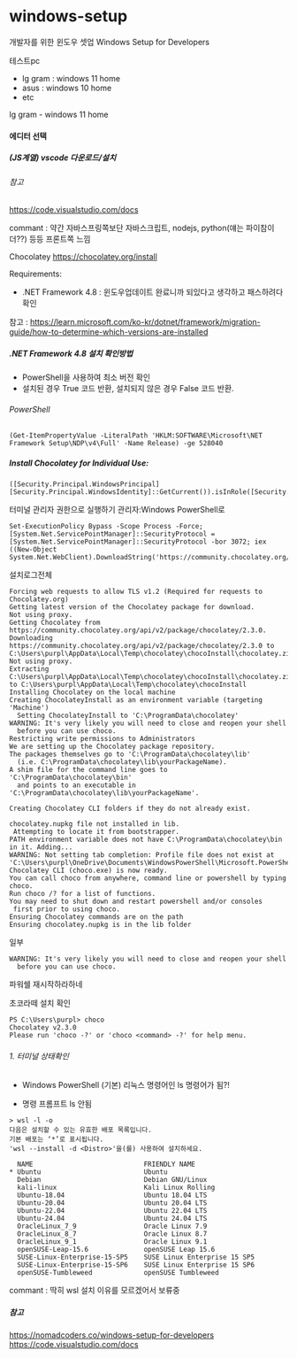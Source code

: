 # windows-setup
개발자를 위한 윈도우 셋업 Windows Setup for Developers

테스트pc
- lg gram : windows 11 home
- asus : windows 10 home
- etc

lg gram - windows 11 home

#### 에디터 선택
##### (JS계열) vscode 다운로드/설치
###### 참고
https://code.visualstudio.com/docs

commant : 약간 자바스프링쪽보단 자바스크립트, nodejs, python(얘는 파이참이 더??) 등등 프론트쪽 느낌

Chocolatey
https://chocolatey.org/install

Requirements: 

- .NET Framework 4.8 : 윈도우업데이트 완료니까 되있다고 생각하고 패스하려다 확인

참고 : https://learn.microsoft.com/ko-kr/dotnet/framework/migration-guide/how-to-determine-which-versions-are-installed

##### .NET Framework 4.8 설치 확인방법
- PowerShell을 사용하여 최소 버전 확인
- 설치된 경우 True 코드 반환, 설치되지 않은 경우 False 코드 반환.
###### PowerShell
```
(Get-ItemPropertyValue -LiteralPath 'HKLM:SOFTWARE\Microsoft\NET Framework Setup\NDP\v4\Full' -Name Release) -ge 528040
```

##### Install Chocolatey for Individual Use:
```
([Security.Principal.WindowsPrincipal][Security.Principal.WindowsIdentity]::GetCurrent()).isInRole([Security.Principal.WindowsBuiltinRole]::Administrator)
```
터미널 관리자 권한으로 실행하기 관리자:Windows PowerShell로 


```
Set-ExecutionPolicy Bypass -Scope Process -Force; [System.Net.ServicePointManager]::SecurityProtocol = [System.Net.ServicePointManager]::SecurityProtocol -bor 3072; iex ((New-Object System.Net.WebClient).DownloadString('https://community.chocolatey.org/install.ps1'))
```

설치로그전체
```
Forcing web requests to allow TLS v1.2 (Required for requests to Chocolatey.org)
Getting latest version of the Chocolatey package for download.
Not using proxy.
Getting Chocolatey from https://community.chocolatey.org/api/v2/package/chocolatey/2.3.0.
Downloading https://community.chocolatey.org/api/v2/package/chocolatey/2.3.0 to C:\Users\purpl\AppData\Local\Temp\chocolatey\chocoInstall\chocolatey.zip
Not using proxy.
Extracting C:\Users\purpl\AppData\Local\Temp\chocolatey\chocoInstall\chocolatey.zip to C:\Users\purpl\AppData\Local\Temp\chocolatey\chocoInstall
Installing Chocolatey on the local machine
Creating ChocolateyInstall as an environment variable (targeting 'Machine')
  Setting ChocolateyInstall to 'C:\ProgramData\chocolatey'
WARNING: It's very likely you will need to close and reopen your shell
  before you can use choco.
Restricting write permissions to Administrators
We are setting up the Chocolatey package repository.
The packages themselves go to 'C:\ProgramData\chocolatey\lib'
  (i.e. C:\ProgramData\chocolatey\lib\yourPackageName).
A shim file for the command line goes to 'C:\ProgramData\chocolatey\bin'
  and points to an executable in 'C:\ProgramData\chocolatey\lib\yourPackageName'.

Creating Chocolatey CLI folders if they do not already exist.

chocolatey.nupkg file not installed in lib.
 Attempting to locate it from bootstrapper.
PATH environment variable does not have C:\ProgramData\chocolatey\bin in it. Adding...
WARNING: Not setting tab completion: Profile file does not exist at 'C:\Users\purpl\OneDrive\Documents\WindowsPowerShell\Microsoft.PowerShell_profile.ps1'.
Chocolatey CLI (choco.exe) is now ready.
You can call choco from anywhere, command line or powershell by typing choco.
Run choco /? for a list of functions.
You may need to shut down and restart powershell and/or consoles
 first prior to using choco.
Ensuring Chocolatey commands are on the path
Ensuring chocolatey.nupkg is in the lib folder
```

일부
```
WARNING: It's very likely you will need to close and reopen your shell
  before you can use choco.
```
파워쉘 재시작하라하네

초코라떼 설치 확인
```
PS C:\Users\purpl> choco
Chocolatey v2.3.0
Please run 'choco -?' or 'choco <command> -?' for help menu.
```

###### 1. 터미널 상태확인
- Windows PowerShell (기본)
리눅스 명령어인 ls 명령어가 됨?! 

- 명령 프롬프트
ls 안됨

```
> wsl -l -o
다음은 설치할 수 있는 유효한 배포 목록입니다.
기본 배포는 ‘*’로 표시됩니다.
'wsl --install -d <Distro>'을(를) 사용하여 설치하세요.

  NAME                            FRIENDLY NAME
* Ubuntu                          Ubuntu
  Debian                          Debian GNU/Linux
  kali-linux                      Kali Linux Rolling
  Ubuntu-18.04                    Ubuntu 18.04 LTS
  Ubuntu-20.04                    Ubuntu 20.04 LTS
  Ubuntu-22.04                    Ubuntu 22.04 LTS
  Ubuntu-24.04                    Ubuntu 24.04 LTS
  OracleLinux_7_9                 Oracle Linux 7.9
  OracleLinux_8_7                 Oracle Linux 8.7
  OracleLinux_9_1                 Oracle Linux 9.1
  openSUSE-Leap-15.6              openSUSE Leap 15.6
  SUSE-Linux-Enterprise-15-SP5    SUSE Linux Enterprise 15 SP5
  SUSE-Linux-Enterprise-15-SP6    SUSE Linux Enterprise 15 SP6
  openSUSE-Tumbleweed             openSUSE Tumbleweed
```

commant : 딱히 wsl 설치 이유를 모르겠어서 보류중

##### 참고
https://nomadcoders.co/windows-setup-for-developers
https://code.visualstudio.com/docs
